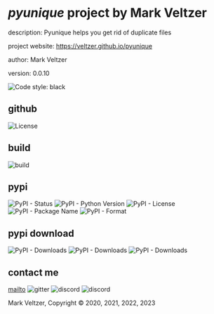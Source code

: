 # *pyunique* project by Mark Veltzer

description: Pyunique helps you get rid of duplicate files

project website: https://veltzer.github.io/pyunique

author: Mark Veltzer

version: 0.0.10

![Code style: black](https://img.shields.io/badge/code%20style-black-000000.svg)

## github

![License](https://img.shields.io/github/license/veltzer/pyunique)

## build

![build](https://github.com/veltzer/pyunique/workflows/build/badge.svg)

## pypi

![PyPI - Status](https://img.shields.io/pypi/status/pyunique)
![PyPI - Python Version](https://img.shields.io/pypi/pyversions/pyunique)
![PyPI - License](https://img.shields.io/pypi/l/pyunique)
![PyPI - Package Name](https://img.shields.io/pypi/v/pyunique)
![PyPI - Format](https://img.shields.io/pypi/format/pyunique)

## pypi download

![PyPI - Downloads](https://img.shields.io/pypi/dd/pyunique)
![PyPI - Downloads](https://img.shields.io/pypi/dw/pyunique)
![PyPI - Downloads](https://img.shields.io/pypi/dm/pyunique)



## contact me
[mailto](mailto:mark.veltzer@gmail.com)
![gitter](https://img.shields.io/gitter/room/veltzer/mark.veltzer)
![discord](https://img.shields.io/discord/719336281624281119)
![discord](https://img.shields.io/discord/719336282194444302)

Mark Veltzer, Copyright © 2020, 2021, 2022, 2023
